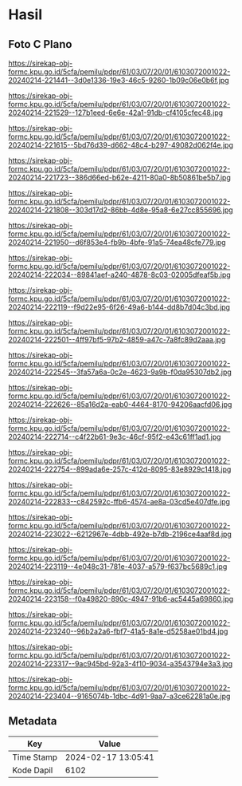 # Hasil

## Foto C Plano

https://sirekap-obj-formc.kpu.go.id/5cfa/pemilu/pdpr/61/03/07/20/01/6103072001022-20240214-221441--3d0e1336-19e3-46c5-9260-1b09c06e0b6f.jpg

https://sirekap-obj-formc.kpu.go.id/5cfa/pemilu/pdpr/61/03/07/20/01/6103072001022-20240214-221529--127b1eed-6e6e-42a1-91db-cf4105cfec48.jpg

https://sirekap-obj-formc.kpu.go.id/5cfa/pemilu/pdpr/61/03/07/20/01/6103072001022-20240214-221615--5bd76d39-d662-48c4-b297-49082d062f4e.jpg

https://sirekap-obj-formc.kpu.go.id/5cfa/pemilu/pdpr/61/03/07/20/01/6103072001022-20240214-221723--386d66ed-b62e-4211-80a0-8b50861be5b7.jpg

https://sirekap-obj-formc.kpu.go.id/5cfa/pemilu/pdpr/61/03/07/20/01/6103072001022-20240214-221808--303d17d2-86bb-4d8e-95a8-6e27cc855696.jpg

https://sirekap-obj-formc.kpu.go.id/5cfa/pemilu/pdpr/61/03/07/20/01/6103072001022-20240214-221950--d6f853e4-fb9b-4bfe-91a5-74ea48cfe779.jpg

https://sirekap-obj-formc.kpu.go.id/5cfa/pemilu/pdpr/61/03/07/20/01/6103072001022-20240214-222034--89841aef-a240-4878-8c03-02005dfeaf5b.jpg

https://sirekap-obj-formc.kpu.go.id/5cfa/pemilu/pdpr/61/03/07/20/01/6103072001022-20240214-222119--f9d22e95-6f26-49a6-b144-dd8b7d04c3bd.jpg

https://sirekap-obj-formc.kpu.go.id/5cfa/pemilu/pdpr/61/03/07/20/01/6103072001022-20240214-222501--4ff97bf5-97b2-4859-a47c-7a8fc89d2aaa.jpg

https://sirekap-obj-formc.kpu.go.id/5cfa/pemilu/pdpr/61/03/07/20/01/6103072001022-20240214-222545--3fa57a6a-0c2e-4623-9a9b-f0da95307db2.jpg

https://sirekap-obj-formc.kpu.go.id/5cfa/pemilu/pdpr/61/03/07/20/01/6103072001022-20240214-222626--85a16d2a-eab0-4464-8170-94206aacfd06.jpg

https://sirekap-obj-formc.kpu.go.id/5cfa/pemilu/pdpr/61/03/07/20/01/6103072001022-20240214-222714--c4f22b61-9e3c-46cf-95f2-e43c61ff1ad1.jpg

https://sirekap-obj-formc.kpu.go.id/5cfa/pemilu/pdpr/61/03/07/20/01/6103072001022-20240214-222754--899ada6e-257c-412d-8095-83e8929c1418.jpg

https://sirekap-obj-formc.kpu.go.id/5cfa/pemilu/pdpr/61/03/07/20/01/6103072001022-20240214-222833--c842592c-ffb6-4574-ae8a-03cd5e407dfe.jpg

https://sirekap-obj-formc.kpu.go.id/5cfa/pemilu/pdpr/61/03/07/20/01/6103072001022-20240214-223022--6212967e-4dbb-492e-b7db-2196ce4aaf8d.jpg

https://sirekap-obj-formc.kpu.go.id/5cfa/pemilu/pdpr/61/03/07/20/01/6103072001022-20240214-223119--4e048c31-781e-4037-a579-f637bc5689c1.jpg

https://sirekap-obj-formc.kpu.go.id/5cfa/pemilu/pdpr/61/03/07/20/01/6103072001022-20240214-223158--f0a49820-890c-4947-91b6-ac5445a69860.jpg

https://sirekap-obj-formc.kpu.go.id/5cfa/pemilu/pdpr/61/03/07/20/01/6103072001022-20240214-223240--96b2a2a6-fbf7-41a5-8a1e-d5258ae01bd4.jpg

https://sirekap-obj-formc.kpu.go.id/5cfa/pemilu/pdpr/61/03/07/20/01/6103072001022-20240214-223317--9ac945bd-92a3-4f10-9034-a3543794e3a3.jpg

https://sirekap-obj-formc.kpu.go.id/5cfa/pemilu/pdpr/61/03/07/20/01/6103072001022-20240214-223404--9165074b-1dbc-4d91-9aa7-a3ce62281a0e.jpg


## Metadata

| Key        | Value               |
| ---------- | ------------------- |
| Time Stamp | 2024-02-17 13:05:41 |
| Kode Dapil | 6102                |



